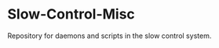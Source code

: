 Slow-Control-Misc
===================

Repository for daemons and scripts in the slow control system.
